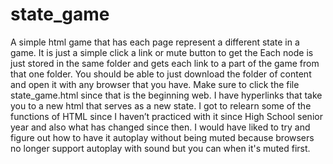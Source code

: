 # state_game
 
A simple html game that has each page represent a different state in a game.
It is just a simple click a link or mute button to get the 
Each node is just stored in the same folder and gets each link to a part of the game from that one folder.
You should be able to just download the folder of content and open it with any browser that you have. Make sure to click the file state_game.html since that is the beginning web.
I have hyperlinks that take you to a new html that serves as a new state.
I got to relearn some of the functions of HTML since I haven’t practiced with it since High School senior year and also what has changed since then.
I would have liked to try and figure out how to have it autoplay without being muted because browsers no longer support autoplay with sound but you can when it's muted first.
